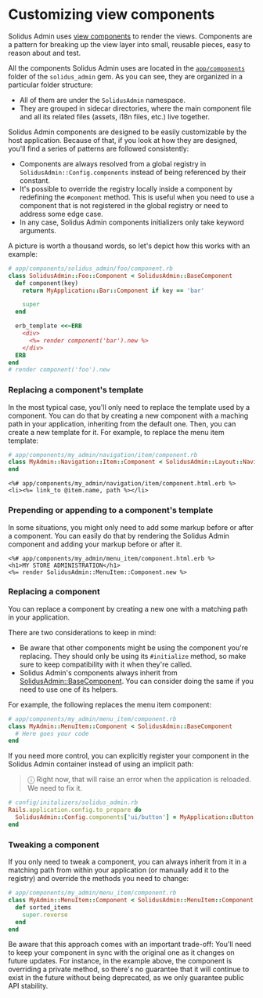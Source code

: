 # Customizing view components

Solidus Admin uses [view components](https://viewcomponent.org/) to render the views. Components are
a pattern for breaking up the view layer into small, reusable pieces, easy to
reason about and test.

All the components Solidus Admin uses are located in the [`app/components`](../app/components) folder of the
`solidus_admin` gem. As you can see, they are organized in a particular folder structure:

- All of them are under the `SolidusAdmin` namespace.
- They are grouped in sidecar directories, where the main component file and
  all its related files (assets, i18n files, etc.) live together.

Solidus Admin components are designed to be easily customizable by the host
application. Because of that, if you look at how they are designed, you'll find
a series of patterns are followed consistently:

- Components are always resolved from a global registry in
  `SolidusAdmin::Config.components` instead of being referenced by their constant.
- It's possible to override the registry locally inside a component by redefining
  the `#component` method. This is useful when you need to use a component that
  is not registered in the global registry or need to address some edge case.
- In any case, Solidus Admin components initializers only take keyword
  arguments.

A picture is worth a thousand words, so let's depict how this works with an
example:

```ruby
# app/components/solidus_admin/foo/component.rb
class SolidusAdmin::Foo::Component < SolidusAdmin::BaseComponent
  def component(key)
    return MyApplication::Bar::Component if key == 'bar'

    super
  end

  erb_template <<~ERB
    <div>
      <%= render component('bar').new %>
    </div>
  ERB
end
# render component('foo').new
```

### Replacing a component's template

In the most typical case, you'll only need to replace the template used by a
component. You can do that by creating a new component with a maching path in
your application, inheriting from the default one. Then, you can create a new
template for it. For example, to replace the menu item template:

```rb
# app/components/my_admin/navigation/item/component.rb
class MyAdmin::Navigation::Item::Component < SolidusAdmin::Layout::Navigation::Item::Component
end
```

```erb
<%# app/components/my_admin/navigation/item/component.html.erb %>
<li><%= link_to @item.name, path %></li>
```

### Prepending or appending to a component's template

In some situations, you might only need to add some markup before or after a
component. You can easily do that by rendering the Solidus Admin component and
adding your markup before or after it.

```erb
<%# app/components/my_admin/menu_item/component.html.erb %>
<h1>MY STORE ADMINISTRATION</h1>
<%= render SolidusAdmin::MenuItem::Component.new %>
```

### Replacing a component

You can replace a component by creating a new one with a matching path in your
application.

There are two considerations to keep in mind:

- Be aware that other components might be using the component you're replacing.
  They should only be using its `#initialize` method, so make sure to keep
  compatibility with it when they're called.
- Solidus Admin's components always inherit from
  [SolidusAdmin::BaseComponent](../app/components/solidus_admin/base_component.rb).
  You can consider doing the same if you need to use one of its helpers.

For example, the following replaces the menu item component:

```ruby
# app/components/my_admin/menu_item/component.rb
class MyAdmin::MenuItem::Component < SolidusAdmin::BaseComponent
  # Here goes your code
end
```

If you need more control, you can explicitly register your component in the
Solidus Admin container instead of using an implicit path:

> ⓘ  Right now, that will raise an error when the application is reloaded. We
> need to fix it.

```ruby
# config/initalizers/solidus_admin.rb
Rails.application.config.to_prepare do
  SolidusAdmin::Config.components['ui/button'] = MyApplication::Button::Component
end
```

### Tweaking a component

If you only need to tweak a component, you can always inherit from it in a
matching path from within your application (or manually add it to the
registry) and override the methods you need to change:

```ruby
# app/components/my_admin/menu_item/component.rb
class MyAdmin::MenuItem::Component < SolidusAdmin::MenuItem::Component
  def sorted_items
    super.reverse
  end
end
```

Be aware that this approach comes with an important trade-off: You'll need to
keep your component in sync with the original one as it changes on future updates.
For instance, in the example above, the component is overriding a private
method, so there's no guarantee that it will continue to exist in the future
without being deprecated, as we only guarantee public API stability.
